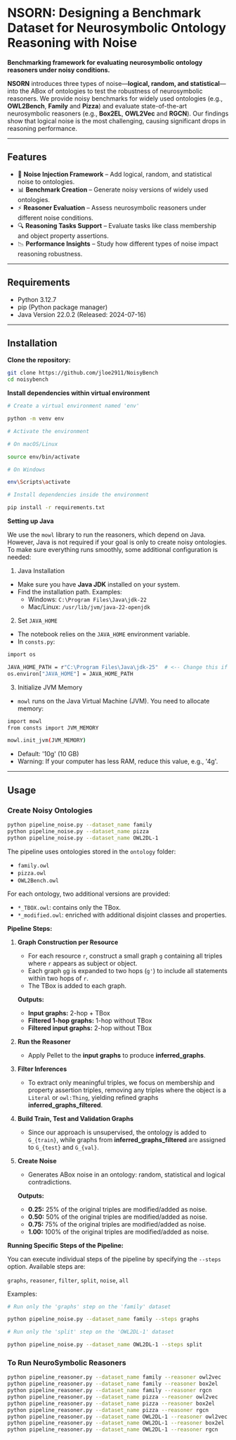 # NSORN: Designing a Benchmark Dataset for Neurosymbolic Ontology Reasoning with Noise

**Benchmarking framework for evaluating neurosymbolic ontology reasoners under noisy conditions.**

**NSORN** introduces three types of noise—**logical, random, and statistical**—into the ABox of ontologies to test the robustness of neurosymbolic reasoners. We provide noisy benchmarks for widely used ontologies (e.g., **OWL2Bench**, **Family** and **Pizza**) and evaluate state-of-the-art neurosymbolic reasoners (e.g., **Box2EL**, **OWL2Vec** and **RGCN**). Our findings show that logical noise is the most challenging, causing significant drops in reasoning performance.

---

## Features

- 🧩 **Noise Injection Framework** – Add logical, random, and statistical noise to ontologies.  
- 📊 **Benchmark Creation** – Generate noisy versions of widely used ontologies.  
- ⚡ **Reasoner Evaluation** – Assess neurosymbolic reasoners under different noise conditions.  
- 🔍 **Reasoning Tasks Support** – Evaluate tasks like class membership and object property assertions.  
- 📉 **Performance Insights** – Study how different types of noise impact reasoning robustness.

---

## Requirements

- Python 3.12.7  
- pip (Python package manager)
- Java Version 22.0.2 (Released: 2024-07-16)

---

## Installation

**Clone the repository:**

```bash
git clone https://github.com/jloe2911/NoisyBench
cd noisybench
```

**Install dependencies within virtual environment**

```bash
# Create a virtual environment named 'env'

python -m venv env

# Activate the environment

# On macOS/Linux

source env/bin/activate

# On Windows

env\Scripts\activate

# Install dependencies inside the environment

pip install -r requirements.txt
```

**Setting up Java**

We use the `mowl` library to run the reasoners, which depend on Java. However, Java is not required if your goal is only to create noisy ontologies. To make sure everything runs smoothly, some additional configuration is needed:

1. Java Installation

- Make sure you have **Java JDK** installed on your system.
- Find the installation path. Examples:
  - Windows: `C:\Program Files\Java\jdk-22`
  - Mac/Linux: `/usr/lib/jvm/java-22-openjdk`

2. Set `JAVA_HOME`

- The notebook relies on the `JAVA_HOME` environment variable.
- In `consts.py`:

```bash
import os

JAVA_HOME_PATH = r"C:\Program Files\Java\jdk-25"  # <-- Change this if needed
os.environ["JAVA_HOME"] = JAVA_HOME_PATH
```

3. Initialize JVM Memory

- `mowl` runs on the Java Virtual Machine (JVM). You need to allocate memory:

```bash
import mowl
from consts import JVM_MEMORY

mowl.init_jvm(JVM_MEMORY)
```

- Default: '10g' (10 GB)
- Warning: If your computer has less RAM, reduce this value, e.g., '4g'.

---

## Usage

### Create Noisy Ontologies

```bash
python pipeline_noise.py --dataset_name family
python pipeline_noise.py --dataset_name pizza
python pipeline_noise.py --dataset_name OWL2DL-1
```

The pipeline uses ontologies stored in the `ontology` folder:

- `family.owl`
- `pizza.owl`
- `OWL2Bench.owl`

For each ontology, two additional versions are provided:

- `*_TBOX.owl`: contains only the TBox.
- `*_modified.owl`: enriched with additional disjoint classes and properties.

**Pipeline Steps:**

1. **Graph Construction per Resource**  
   - For each resource `r`, construct a small graph `g` containing all triples where `r` appears as subject or object.
   - Each graph `g`g is expanded to two hops (`g'`) to include all statements within two hops of `r`.
   - The TBox is added to each graph.

   **Outputs:**  
   - **Input graphs:** 2-hop + TBox  
   - **Filtered 1-hop graphs:** 1-hop without TBox  
   - **Filtered input graphs:** 2-hop without TBox  

2. **Run the Reasoner**  
   - Apply Pellet to the **input graphs** to produce **inferred_graphs**.

3. **Filter Inferences**
   - To extract only meaningful triples, we focus on membership and property assertion triples, removing any triples where the object is a `Literal` or `owl:Thing`, yielding refined graphs **inferred_graphs_filtered**.

4. **Build Train, Test and Validation Graphs**
   - Since our approach is unsupervised, the ontology is added to `G_{train}`, while graphs from **inferred_graphs_filtered** are assigned to `G_{test}` and `G_{val}`.

5. **Create Noise**
   - Generates ABox noise in an ontology: random, statistical and logical contradictions.

   **Outputs:**  
   - **0.25:** 25% of the original triples are modified/added as noise.
   - **0.50:** 50% of the original triples are modified/added as noise.
   - **0.75:** 75% of the original triples are modified/added as noise.
   - **1.00:** 100% of the original triples are modified/added as noise.

**Running Specific Steps of the Pipeline:**

You can execute individual steps of the pipeline by specifying the  `--steps` option. Available steps are:

`graphs`, `reasoner`, `filter`, `split`, `noise`, `all`

Examples:

```bash
# Run only the 'graphs' step on the 'family' dataset

python pipeline_noise.py --dataset_name family --steps graphs

# Run only the 'split' step on the 'OWL2DL-1' dataset

python pipeline_noise.py --dataset_name OWL2DL-1 --steps split
```

### To Run NeuroSymbolic Reasoners

```bash
python pipeline_reasoner.py --dataset_name family --reasoner owl2vec
python pipeline_reasoner.py --dataset_name family --reasoner box2el
python pipeline_reasoner.py --dataset_name family --reasoner rgcn
python pipeline_reasoner.py --dataset_name pizza --reasoner owl2vec
python pipeline_reasoner.py --dataset_name pizza --reasoner box2el
python pipeline_reasoner.py --dataset_name pizza --reasoner rgcn
python pipeline_reasoner.py --dataset_name OWL2DL-1 --reasoner owl2vec
python pipeline_reasoner.py --dataset_name OWL2DL-1 --reasoner box2el
python pipeline_reasoner.py --dataset_name OWL2DL-1 --reasoner rgcn
```
